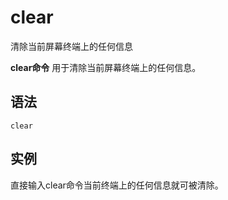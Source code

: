 clear
===

清除当前屏幕终端上的任何信息


**clear命令** 用于清除当前屏幕终端上的任何信息。

##  语法

```
clear
```

##  实例

直接输入clear命令当前终端上的任何信息就可被清除。


